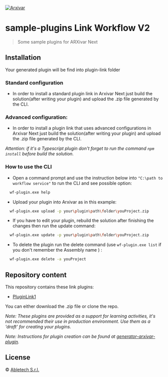 [![Arxivar](http://portal.arxivar.it/download/resources/loghi/Logo-ARXivar_orizzontale-nero.png)](http://www.arxivar.it/)
# sample-plugins Link Workflow V2


> Some sample plugins for ARXivar Next

## Installation


Your generated plugin will be find into plugin-link folder

### Standard configuration

* In order to install a standard plugin link in Arxivar Next just build the solution(after writing your plugin) and upload the .zip file generated by the CLI. 

### Advanced configuration:

* In order to install a plugin link that uses advanced configurations in Arxivar Next just build the solution(after writing your plugin) and upload the .zip file generated by the CLI.

_Attention: if it's a Typescript plugin don't forget to run the command ```npm install``` before build the solution._


### How to use the CLI

- Open a command prompt and use the instruction below into `"C:\path to workflow service"` to run the CLI and see possible option:
  
```bash
  wf-plugin.exe help
```

- Upload your plugin into Arxivar as in this example:

```bash
  wf-plugin.exe upload -p your\plugin\path\folder\youProject.zip
```
- If you have to edit your plugin, rebuild the solution after finishing the changes then run the update command:

```bash
  wf-plugin.exe update -p your\plugin\path\folder\youProject.zip
```

- To delete the plugin run the delete command (use  ```wf-plugin.exe list``` if you don't remember the Assembly name ) :

```bash
  wf-plugin.exe delete -a youProject
```
## Repository content
This repository contains these link plugins:
  - [PluginLink1](ConcludiWorkflowTS/README.md)

You can either download the .zip file or clone the repo.

_Note: These plugins are provided as a support for learning activities, it's not recommended their use in production environment. Use them as a 'draft' for creating your plugins._

_Note: Instructions for plugin creation can be found at [generator-arxivar-plugin](https://github.com/Arxivar/PluginGenerator/blob/master/README.md)._

## License

 © [Abletech S.r.l.](http://www.arxivar.it/)
 
 
